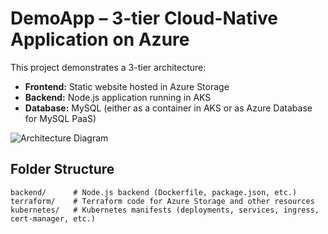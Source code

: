 # DemoApp – 3-tier Cloud-Native Application on Azure

This project demonstrates a 3-tier architecture:
- **Frontend:** Static website hosted in Azure Storage
- **Backend:** Node.js application running in AKS
- **Database:** MySQL (either as a container in AKS or as Azure Database for MySQL PaaS)

![Architecture Diagram](img/diagram.png)

## Folder Structure

```
backend/      # Node.js backend (Dockerfile, package.json, etc.)
terraform/    # Terraform code for Azure Storage and other resources
kubernetes/   # Kubernetes manifests (deployments, services, ingress, cert-manager, etc.)
```